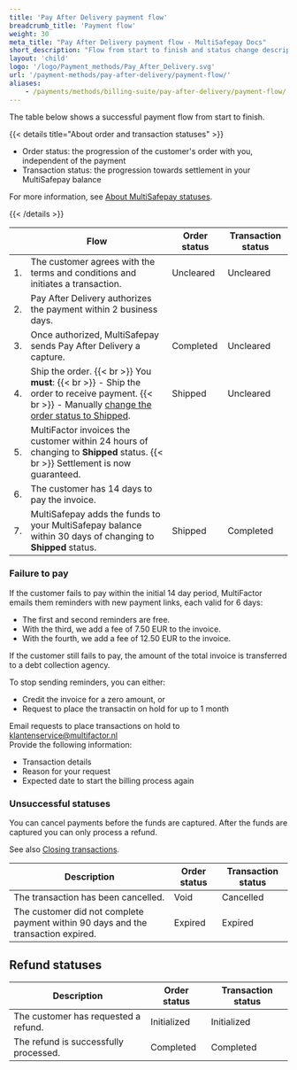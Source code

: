 ```yaml
---
title: 'Pay After Delivery payment flow'
breadcrumb_title: 'Payment flow'
weight: 30
meta_title: "Pay After Delivery payment flow - MultiSafepay Docs"
short_description: "Flow from start to finish and status change descriptions"
layout: 'child'
logo: '/logo/Payment_methods/Pay_After_Delivery.svg'
url: '/payment-methods/pay-after-delivery/payment-flow/'
aliases:
    - /payments/methods/billing-suite/pay-after-delivery/payment-flow/
---
```


The table below shows a successful payment flow from start to finish.

{{< details title="About order and transaction statuses" >}}

- Order status: the progression of the customer's order with you, independent of the payment
- Transaction status: the progression towards settlement in your MultiSafepay balance

For more information, see [About MultiSafepay statuses](/payments/multisafepay-statuses/).

{{< /details >}}

|   | Flow  | Order status  | Transaction status  |
|---|---|---|---| 
| 1. | The customer agrees with the terms and conditions and initiates a transaction. | Uncleared   | Uncleared | 
| 2. | Pay After Delivery authorizes the payment within 2 business days. |  |  | 
| 3. | Once authorized, MultiSafepay sends Pay After Delivery a capture. | Completed | Uncleared | 
| 4. | Ship the order. {{< br >}} You **must**: {{< br >}} - Ship the order to receive payment. {{< br >}} - Manually [change the order status to Shipped](/payments/methods/billing-suite/pay-after-delivery/user-guide/changing-order-status-to-shipped/). | Shipped | Uncleared |
| 5. | MultiFactor invoices the customer within 24 hours of changing to **Shipped** status. {{< br >}} Settlement is now guaranteed. |  |  |
| 6. | The customer has 14 days to pay the invoice.  |  |  |
| 7. | MultiSafepay adds the funds to your MultiSafepay balance within 30 days of changing to **Shipped** status.  | Shipped | Completed |

### Failure to pay

If the customer fails to pay within the initial 14 day period, MultiFactor emails them reminders with new payment links, each valid for 6 days: 

- The first and second reminders are free. 
- With the third, we add a fee of 7.50 EUR to the invoice. 
- With the fourth, we add a fee of 12.50 EUR to the invoice. 

If the customer still fails to pay, the amount of the total invoice is transferred to a debt collection agency. 

To stop sending reminders, you can either:

- Credit the invoice for a zero amount, or
- Request to place the transactin on hold for up to 1 month

Email requests to place transactions on hold to <klantenservice@multifactor.nl>  
Provide the following information:

- Transaction details
- Reason for your request
- Expected date to start the billing process again

### Unsuccessful statuses
You can cancel payments before the funds are captured. After the funds are captured you can only process a refund.

See also [Closing transactions](/payments/methods/billing-suite/pay-after-delivery/faq/closing-transactions).

| Description  | Order status  | Transaction status  |
|---|---|---| 
| The transaction has been cancelled. | Void   | Cancelled | 
| The customer did not complete payment within 90 days and the transaction expired. | Expired | Expired | 

## Refund statuses

| Description | Order status | Transaction status |
|---|---|---|
| The customer has requested a refund. | Initialized | Initialized |  
| The refund is successfully processed. | Completed | Completed | 



